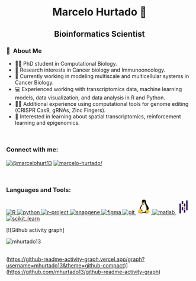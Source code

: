 <h1 align="center"> Marcelo Hurtado 👋 </h1>
<h2 align="center"> Bioinformatics Scientist </h2>

### :space_invader: &nbsp;About Me

- 👩‍🔬 PhD student in Computational Biology.
- 🧬 Research interests in Cancer biology and Immunooncology.
- 🔭 Currently working in modeling multiscale and multicellular systems in Cancer Biology. 
- 💻 Experienced working with transcriptomics data, machine learning models, data visualization, and data analysis in R and Python.
- 👨‍💻 Additional experience using computational tools for genome editing (CRISPR Cas9, gRNAs, Zinc Fingers).
- 🌱 Interested in learning about spatial transcriptomics, reinforcement learning and epigenomics.

<br>

<h3 align="left">Connect with me:</h3>
<p align="left">
<a href="https://twitter.com/@marcelohurt13" target="blank"><img align="center" src="https://raw.githubusercontent.com/rahuldkjain/github-profile-readme-generator/master/src/images/icons/Social/twitter.svg" alt="@marcelohurt13" height="30" width="40" /></a>
<a href="https://linkedin.com/in/marcelo-hurtado/" target="blank"><img align="center" src="https://raw.githubusercontent.com/rahuldkjain/github-profile-readme-generator/master/src/images/icons/Social/linked-in-alt.svg" alt="marcelo-hurtado/" height="30" width="40" /></a>
</p>

<br>

<h3 align="left">Languages and Tools:</h3>
<p align="left"> <a href="https://www.r-project.org/" target="_blank" rel="noreferrer"> <img src="https://marketplace-assets.digitalocean.com/logos/rstudio-20-04.svg" alt="R" width="40" height="40"/> </a> <a href="https://www.python.org/" target="_blank" rel="noreferrer"> <img src="https://logos-world.net/wp-content/uploads/2021/10/Python-Logo-700x394.png" alt="python" width="70" height="40"/> </a><a href="https://biopython.org/" target="_blank" rel="noreferrer"> <img src="https://biopython.org/assets/images/biopython_logo_white.png" alt="r-project" width="60" height="40"/> </a> <a href="https://www.snapgene.com/" target="_blank" rel="noreferrer"> <img src="https://cdn.snapgene.com/assets/16.23.33/assets/images/snapgene/logo/logo-snapgene-dotmatics.svg" alt="snapgene" width="40" height="40"/> </a> <a href="https://www.figma.com/" target="_blank" rel="noreferrer"> <img src="https://www.vectorlogo.zone/logos/figma/figma-icon.svg" alt="figma" width="40" height="40"/> </a> <a href="https://git-scm.com/" target="_blank" rel="noreferrer"> <img src="https://www.vectorlogo.zone/logos/git-scm/git-scm-icon.svg" alt="git" width="40" height="40"/> </a> <a href="https://www.linux.org/" target="_blank" rel="noreferrer"> <img src="https://raw.githubusercontent.com/devicons/devicon/master/icons/linux/linux-original.svg" alt="linux" width="40" height="40"/> </a> <a href="https://www.mathworks.com/" target="_blank" rel="noreferrer"> <img src="https://upload.wikimedia.org/wikipedia/commons/2/21/Matlab_Logo.png" alt="matlab" width="40" height="40"/> </a> <a href="https://pandas.pydata.org/" target="_blank" rel="noreferrer"> <img src="https://raw.githubusercontent.com/devicons/devicon/2ae2a900d2f041da66e950e4d48052658d850630/icons/pandas/pandas-original.svg" alt="pandas" width="40" height="40"/> </a><a href="https://scikit-learn.org/" target="_blank" rel="noreferrer"> <img src="https://upload.wikimedia.org/wikipedia/commons/0/05/Scikit_learn_logo_small.svg" alt="scikit_learn" width="40" height="40"/> </a> </p>

[![Github activity graph]<p><img align="left" src="https://github-readme-stats.vercel.app/api/top-langs?username=mhurtado13&show_icons=true&locale=en&layout=compact" alt="mhurtado13" /></p>

<br>
<br>

(https://github-readme-activity-graph.vercel.app/graph?username=mhurtado13&theme=github-compact)](https://github.com/mhurtado13/github-readme-activity-graph)

<br>


<!--
**mhurtado13/mhurtado13** is a ✨ _special_ ✨ repository because its `README.md` (this file) appears on your GitHub profile.

Here are some ideas to get you started:

- 🔭 I’m currently working on ...
- 🌱 I’m currently learning ...
- 👯 I’m looking to collaborate on ...
- 🤔 I’m looking for help with ...
- 💬 Ask me about ...
- 📫 How to reach me: ...
- 😄 Pronouns: ...
- ⚡ Fun fact: ...
-->
